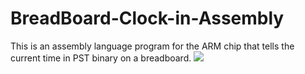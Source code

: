 # BreadBoard-Clock-in-Assembly
This is an assembly language program for the ARM chip that tells the current time in PST binary on a breadboard.
![](https://i.imgur.com/MIHxWTj.png)




















































